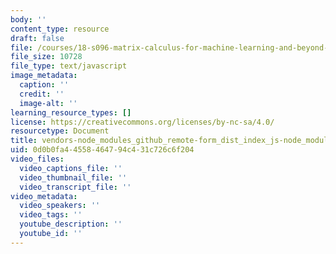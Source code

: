 ```yaml
---
body: ''
content_type: resource
draft: false
file: /courses/18-s096-matrix-calculus-for-machine-learning-and-beyond-january-iap-2022/vendors-node_modules_github_remote-form_dist_index_js-node_modules_github_catalyst_lib_index_-bd1f73-6256737c3b34.js
file_size: 10728
file_type: text/javascript
image_metadata:
  caption: ''
  credit: ''
  image-alt: ''
learning_resource_types: []
license: https://creativecommons.org/licenses/by-nc-sa/4.0/
resourcetype: Document
title: vendors-node_modules_github_remote-form_dist_index_js-node_modules_github_catalyst_lib_index_-bd1f73-6256737c3b34.js
uid: 0d0b0fa4-4558-4647-94c4-31c726c6f204
video_files:
  video_captions_file: ''
  video_thumbnail_file: ''
  video_transcript_file: ''
video_metadata:
  video_speakers: ''
  video_tags: ''
  youtube_description: ''
  youtube_id: ''
---
```


